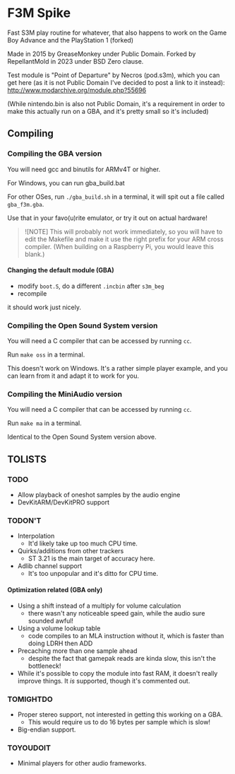 # F3M Spike

Fast S3M play routine for whatever, that also happens to work on the Game Boy Advance and the PlayStation 1 (forked)

Made in 2015 by GreaseMonkey under Public Domain.
Forked by RepellantMold in 2023 under BSD Zero clause.

Test module is "Point of Departure" by Necros (pod.s3m), which you can get here (as it is not Public Domain I've decided to post a link to it instead): <http://www.modarchive.org/module.php?55696>

(While nintendo.bin is also not Public Domain, it's a requirement in order to make this actually run on a GBA, and it's pretty small so it's included)

## Compiling

### Compiling the GBA version

You will need gcc and binutils for ARMv4T or higher.

For Windows, you can run gba_build.bat

For other OSes, run `./gba_build.sh` in a terminal, it will spit out a file called `gba_f3m.gba`.

Use that in your favo(u)rite emulator, or try it out on actual hardware!

> ![NOTE]
> This will probably not work immediately, so you will have to edit the Makefile and make it use the right prefix for your ARM cross compiler.
> (When building on a Raspberry Pi, you would leave this blank.)

#### Changing the default module (GBA)

- modify `boot.S`, do a different `.incbin` after `s3m_beg`
- recompile

it should work just nicely.

### Compiling the Open Sound System version

You will need a C compiler that can be accessed by running `cc`.

Run `make oss` in a terminal.

This doesn't work on Windows.
It's a rather simple player example, and you can learn from it and adapt it to work for you.

### Compiling the MiniAudio version

You will need a C compiler that can be accessed by running `cc`.

Run `make ma` in a terminal.

Identical to the Open Sound System version above.

## TOLISTS

### TODO

- Allow playback of oneshot samples by the audio engine
- DevKitARM/DevKitPRO support

### TODON'T

- Interpolation
  - It'd likely take up too much CPU time.
- Quirks/additions from other trackers
  - ST 3.21 is the main target of accuracy here.
- Adlib channel support
  - It's too unpopular and it's ditto for CPU time.

#### Optimization related (GBA only)

- Using a shift instead of a multiply for volume calculation
  - there wasn't any noticeable speed gain, while the audio sure sounded awful!
- Using a volume lookup table
  - code compiles to an MLA instruction without it, which is faster than doing LDRH then ADD
- Precaching more than one sample ahead
  - despite the fact that gamepak reads are kinda slow, this isn't the bottleneck!
- While it's possible to copy the module into fast RAM, it doesn't really improve things. It *is* supported, though it's commented out.

### TOMIGHTDO

- Proper stereo support, not interested in getting this working on a GBA.
  - This would require us to do 16 bytes per sample which is slow!
- Big-endian support.

### TOYOUDOIT

- Minimal players for other audio frameworks.
